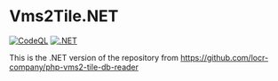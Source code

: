 # Vms2Tile.NET

[![CodeQL](https://github.com/ringostarr80/Vms2Tile.NET/actions/workflows/github-code-scanning/codeql/badge.svg)](https://github.com/ringostarr80/Vms2Tile.NET/actions/workflows/github-code-scanning/codeql)
[![.NET](https://github.com/ringostarr80/Vms2Tile.NET/actions/workflows/dotnet.yml/badge.svg)](https://github.com/ringostarr80/Vms2Tile.NET/actions/workflows/dotnet.yml)

This is the .NET version of the repository from https://github.com/locr-company/php-vms2-tile-db-reader
